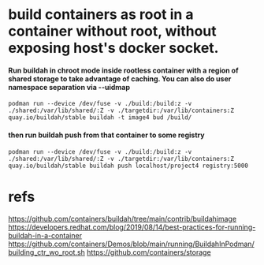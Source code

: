 # build containers as root in a container without root, without exposing host's docker socket.

#### Run buildah in chroot mode inside rootless container with a region of shared storage to take advantage of caching. You can also do user namespace separation via --uidmap

    podman run --device /dev/fuse -v ./build:/build:z -v ./shared:/var/lib/shared/:Z -v ./targetdir:/var/lib/containers:Z quay.io/buildah/stable buildah -t image4 bud /build/

#### then run buildah push from that container to some registry

    podman run --device /dev/fuse -v ./build:/build:z -v ./shared:/var/lib/shared/:Z -v ./targetdir:/var/lib/containers:Z quay.io/buildah/stable buildah push localhost/project4 registry:5000

# refs
https://github.com/containers/buildah/tree/main/contrib/buildahimage
https://developers.redhat.com/blog/2019/08/14/best-practices-for-running-buildah-in-a-container
https://github.com/containers/Demos/blob/main/running/BuildahInPodman/building_ctr_wo_root.sh
https://github.com/containers/storage
